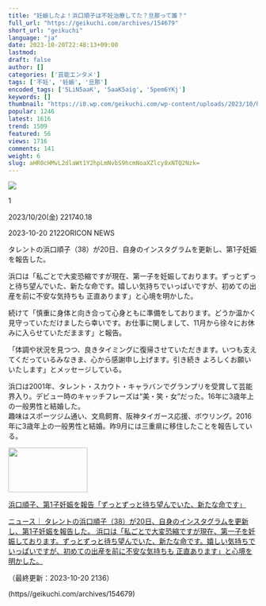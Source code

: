 ```yaml
---
title: "妊娠したよ！浜口順子は不妊治療してた？旦那って誰？"
full_url: "https://geikuchi.com/archives/154679"
short_url: "geikuchi"
language: "ja"
date: 2023-10-20T22:48:13+09:00
lastmod: 
draft: false
author: []
categories: ['芸能エンタメ']
tags: ['不妊', '妊娠', '旦那']
encoded_tags: ['5LiN5aaK', '5aaK5aig', '5pem6YKj']
keywords: []
thumbnail: "https://i0.wp.com/geikuchi.com/wp-content/uploads/2023/10/hamaguti.webp?fit=600%2C450&ssl=1"
popular: 1246
latest: 1616
trend: 1509
featured: 56
views: 1716
comments: 141
weight: 6
slug: aHR0cHMvL2dlaWt1Y2hpLmNvbS9hcmNoaXZlcy8xNTQ2Nzk=
---
```


![](https://i0.wp.com/geikuchi.com/wp-content/uploads/2023/10/hamaguti.webp?fit=600%2C450&ssl=1)

<div><p class='t_h'><p>1 <p> 2023/10/20(金) 221740.18 </p></p></p><p> 2023-10-20 2122ORICON NEWS </p> <p>タレントの浜口順子（38）が20日、自身のインスタグラムを更新し、第1子妊娠を報告した。</p> <p>浜口は「私ごとで大変恐縮ですが現在、第一子を妊娠しております。ずっとずっと待ち望んでいた、新たな命です。嬉しい気持ちでいっぱいですが、初めての出産を前に不安な気持ちも 正直あります」と心境を明かした。</p> <p>続けて「慎重に身体と向き合って心身ともに準備をしております。どうか温かく見守っていただけましたら幸いです。お仕事に関しまして、11月から徐々にお休みに入らせていただまます」と報告。</p> <p>「体調や状況を見つつ、良きタイミングに復帰させていただきます。いつも支えてくだっているみなきま、心から感謝申し上げます。引き続き よろしくお願いいたします」とメッセージしている。</p> <p>浜口は2001年、タレント・スカウト・キャラバンでグランプリを受賞して芸能界入り。デビュー時のキャッチフレーズは“美・笑・女”だった。16年に3歳年上の一般男性と結婚した。<br> 趣味はスポーツジム通い、文鳥飼育、阪神タイガース応援、ボウリング。2016年に3歳年上の一般男性と結婚。昨9月には三重県に移住したことを報告している。</p> <a rel='noopener' target='_blank' href='https//www.oricon.co.jp/news/2299540/full/' title='浜口順子、第1子妊娠を報告「ずっとずっと待ち望んでいた、新たな命です」 ' class='blogcard-wrap external-blogcard-wrap a-wrap cf'><p class='blogcard-label external-blogcard-label'><p class='fa'></p></p><img src='https//i0.wp.com/geikuchi.com/wp-content/uploads/cocoon-resources/blog-card-cache/d899cf5e0a57fbe96effde078987e184.jpg?resize=160%2C90&ssl=1' alt='' class='blogcard-thumb-image external-blogcard-thumb-image' width='160' height='90'><p class='blogcard-title external-blogcard-title'>浜口順子、第1子妊娠を報告「ずっとずっと待ち望んでいた、新たな命です」 </p><p class='blogcard-snippet external-blogcard-snippet'>ニュース｜ タレントの浜口順子（38）が20日、自身のインスタグラムを更新し、第1子妊娠を報告した。 浜口は「私ごとで大変恐縮ですが現在、第一子を妊娠しております。ずっとずっと待ち望んでいた、新たな命です。嬉しい気持ちでいっぱいですが、初めての出産を前に不安な気持ちも 正直あります」と心境を明かした。</p></a> <p>（最終更新：2023-10-20 2136）</p> </div>

(https//geikuchi.com/archives/154679)

